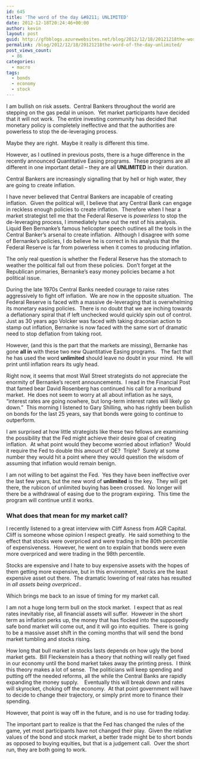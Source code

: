 ```yaml
---
id: 645
title: 'The word of the day &#8211; UNLIMITED'
date: 2012-12-18T20:24:46+00:00
author: kevin
layout: post
guid: http://gfbblogs.azurewebsites.net/blog/2012/12/18/20121218the-word-of-the-day-unlimited/
permalink: /blog/2012/12/18/20121218the-word-of-the-day-unlimited/
post_views_count:
  - 86
categories:
  - macro
tags:
  - bonds
  - economy
  - stock
---
```

<p class="p1">
  I am bullish on risk assets.&nbsp; Central Bankers throughout the world are stepping on the gas pedal in unison.&nbsp; Yet market participants have decided that it will not work.&nbsp; The entire investing community has decided that monetary policy is completely ineffective and that the authorities are powerless to stop the de-leveraging process. &nbsp;
</p>

<p class="p1">
  Maybe they are right.&nbsp; Maybe it really is different this time. &nbsp;
</p>

<p class="p1">
  However, as I outlined in previous posts, there is a huge difference in the recently announced Quantitative Easing programs.&nbsp; These programs are all different in one important detail &#8211; they are all <strong>UNLIMITED</strong>&nbsp;in their duration.
</p>

<p class="p1">
  Central Bankers are increasingly signalling that by hell or high water, they are going to create inflation. &nbsp;
</p>

<p class="p1">
  I have never believed that Central Bankers are incapable of creating inflation.&nbsp; Given the political will, I believe that any Central Bank can engage in reckless enough policies to create inflation.&nbsp; Therefore when I hear a market strategist tell me that the Federal Reserve is <em>powerless</em>&nbsp;to stop the de-leveraging process, I immediately tune out the rest of his analysis.&nbsp; Liquid Ben Bernanke’s famous helicopter speech outlines all the tools in the Central Banker’s arsenal to create inflation.&nbsp; Although I disagree with some of Bernanke’s policies, I do believe he is correct in his analysis that the Federal Reserve is far from powerless when it comes to producing inflation.
</p>

<p class="p1">
  The only real question is whether the Federal Reserve has the stomach to weather the political fall out from these policies.&nbsp; Don’t forget at the Republican primaries, Bernanke’s easy money policies became a hot political issue. &nbsp;
</p>

<p class="p1">
  During the late 1970s Central Banks needed courage to raise rates aggressively to fight off inflation.&nbsp; We are now in the opposite situation.&nbsp; The Federal Reserve is faced with a massive de-leveraging that is overwhelming its monetary easing policies.&nbsp; There is no doubt that we are inching towards a deflationary spiral that if left unchecked would quickly spin out of control.&nbsp; Just as 30 years ago Volcker was faced with taking draconian action to stamp out inflation, Bernanke is now faced with the same sort of dramatic need to stop deflation from taking root.
</p>

<p class="p1">
  However, (and this is the part that the markets are missing), Bernanke has gone <strong>all in</strong>&nbsp;with these two new Quantitative Easing programs. &nbsp; The fact that he has used the word <strong>unlimited</strong>&nbsp;should leave no doubt in your mind.&nbsp; He will print until inflation rears its ugly head. &nbsp;
</p>

<p class="p1">
  Right now, it seems that most Wall Street strategists do not appreciate the enormity of Bernanke’s recent announcements.&nbsp; I read in the Financial Post that famed bear David Rosenberg has continued his call for a moribund market.&nbsp; He does not seem to worry at all about inflation as he says, “interest rates are going nowhere, but long-term interest rates will likely go down.”&nbsp; This morning I listened to Gary Shilling, who has rightly been bullish on bonds for the last 25 years, say that bonds were going to continue to outperform. &nbsp;
</p>

<p class="p1">
  I am surprised at how little strategists like these two fellows are examining the possibility that the Fed might achieve their desire goal of creating inflation.&nbsp; At what point would they become worried about inflation?&nbsp; Would it require the Fed to double this amount of QE?&nbsp; Triple?&nbsp; Surely at some number they would hit a point where they would question the wisdom of assuming that inflation would remain benign.
</p>

<p class="p1">
  I am not willing to bet against the Fed.&nbsp; Yes they have been ineffective over the last few years, but the new word of&nbsp;<strong>unlimited</strong>&nbsp;is the key.&nbsp; They will get there, the rubicon of unlimited buying has been crossed.&nbsp; No longer will there be a withdrawal of easing due to the program expiring.&nbsp; This time the program will continue until it works.
</p>

### What does that mean for my market call?

<p class="p1">
  I recently listened to a great interview with Cliff Asness from AQR Capital.&nbsp; Cliff is someone whose opinion I respect greatly.&nbsp; He said something to the effect that stocks were overpriced and were trading in the 80th percentile of expensiveness.&nbsp; However, he went on to explain that bonds were even more overpriced and were trading in the 98th percentile.
</p>

<p class="p1">
  Stocks are expensive and I hate to buy expensive assets with the hopes of them getting more expensive, but in this environment, stocks are the least expensive asset out there.&nbsp; The dramatic lowering of real rates has resulted in <em>all assets being overpriced.</em>. &nbsp;
</p>

<p class="p1">
  Which brings me back to an issue of timing for my market call.
</p>

<p class="p1">
  I am not a huge long term bull on the stock market.&nbsp; I expect that as real rates inevitably rise, all financial assets will suffer.&nbsp; However in the short term as inflation perks up, the money that has flocked into the supposedly safe bond market will come out, and it will go into equities.&nbsp; There is going to be a massive asset shift in the coming months that will send the bond market tumbling and stocks rising.
</p>

<p class="p1">
  How long that bull market in stocks lasts depends on how ugly the bond market gets.&nbsp; Bill Fleckenstein has a theory that nothing will really get fixed in our economy until the bond market takes away the printing press.&nbsp; I think this theory makes a lot of sense.&nbsp; The politicians will keep spending and putting off the needed reforms, all the while the Central Banks are rapidly expanding the money supply.&nbsp; &nbsp; Eventually this will break down and rates will skyrocket, choking off the economy.&nbsp; At that point government will have to decide to change their trajectory, or simply print more to finance their spending.
</p>

<p class="p1">
  However, that point is way off in the future, and is no use for trading today.
</p>

The important part to realize is that the Fed has changed the rules of the game, yet most participants have not changed their play.&nbsp; Given the relative values of the bond and stock market, a better trade might be to short bonds as opposed to buying equities, but that is a judgement call.&nbsp; Over the short run, they are both going to work.</p>